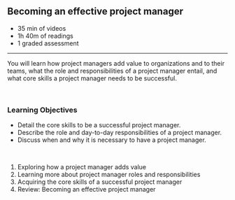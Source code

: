 ## Becoming an effective project manager

- 35 min of videos
- 1h 40m of readings
- 1 graded assessment

<hr>

You will learn how project managers add value to organizations and to their teams, what the role and responsibilities of a project manager entail, and what core skills a project manager needs to be successful.

<br>

### Learning Objectives

- Detail the core skills to be a successful project manager.
- Describe the role and day-to-day responsibilities of a project manager.
- Discuss when and why it is necessary to have a project manager.

<br>

1. Exploring how a project manager adds value
2. Learning more about project manager roles and responsibilities
3. Acquiring the core skills of a successful project manager
4. Review: Becoming an effective project manager
